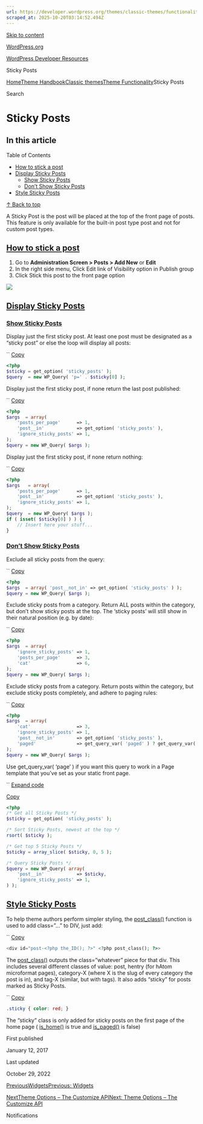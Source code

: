 ```yaml
---
url: https://developer.wordpress.org/themes/classic-themes/functionality/sticky-posts
scraped_at: 2025-10-20T03:14:52.494Z
---
```


[Skip to content](https://developer.wordpress.org/themes/classic-themes/functionality/sticky-posts/#wp--skip-link--target)

[WordPress.org](https://wordpress.org/)

[WordPress Developer Resources](https://developer.wordpress.org/)

Sticky Posts


[Home](https://developer.wordpress.org/)[Theme Handbook](https://developer.wordpress.org/themes/)[Classic themes](https://developer.wordpress.org/themes/classic-themes/)[Theme Functionality](https://developer.wordpress.org/themes/classic-themes/functionality/)Sticky Posts

Search

# Sticky Posts

## In this article

Table of Contents

- [How to stick a post](https://developer.wordpress.org/themes/classic-themes/functionality/sticky-posts/#how-to-stick-a-post)
- [Display Sticky Posts](https://developer.wordpress.org/themes/classic-themes/functionality/sticky-posts/#display-sticky-posts)
  - [Show Sticky Posts](https://developer.wordpress.org/themes/classic-themes/functionality/sticky-posts/#show-sticky-posts)
  - [Don’t Show Sticky Posts](https://developer.wordpress.org/themes/classic-themes/functionality/sticky-posts/#dont-show-sticky-posts)
- [Style Sticky Posts](https://developer.wordpress.org/themes/classic-themes/functionality/sticky-posts/#style-sticky-posts)

[↑ Back to top](https://developer.wordpress.org/themes/classic-themes/functionality/sticky-posts/#wp--skip-link--target)

A Sticky Post is the post will be placed at the top of the front page of posts. This feature is only available for the built-in post type post and not for custom post types.

## [How to stick a post](https://developer.wordpress.org/themes/classic-themes/functionality/sticky-posts/\#how-to-stick-a-post)

1. Go to **Administration Screen > Posts > Add New** or **Edit**
2. In the right side menu, Click Edit link of Visibility option in Publish group
3. Click Stick this post to the front page option

![](https://i0.wp.com/developer.wordpress.org/files/2017/01/sticked_post.jpg?resize=307%2C449&ssl=1)

## [Display Sticky Posts](https://developer.wordpress.org/themes/classic-themes/functionality/sticky-posts/\#display-sticky-posts)

### [Show Sticky Posts](https://developer.wordpress.org/themes/classic-themes/functionality/sticky-posts/\#show-sticky-posts)

Display just the first sticky post. At least one post must be designated as a “sticky post” or else the loop will display all posts:

``
[Copy](https://developer.wordpress.org/themes/classic-themes/functionality/sticky-posts/#)

```php
<?php
$sticky = get_option( 'sticky_posts' );
$query  = new WP_Query( 'p=' . $sticky[0] );
```

Display just the first sticky post, if none return the last post published:

``
[Copy](https://developer.wordpress.org/themes/classic-themes/functionality/sticky-posts/#)

```php
<?php
$args  = array(
	'posts_per_page'      => 1,
	'post__in'            => get_option( 'sticky_posts' ),
	'ignore_sticky_posts' => 1,
);
$query = new WP_Query( $args );
```

Display just the first sticky post, if none return nothing:

``
[Copy](https://developer.wordpress.org/themes/classic-themes/functionality/sticky-posts/#)

```php
<?php
$args   = array(
	'posts_per_page'      => 1,
	'post__in'            => get_option( 'sticky_posts' ),
	'ignore_sticky_posts' => 1,
);
$query  = new WP_Query( $args );
if ( isset( $sticky[0] ) ) {
	// Insert here your stuff...
}
```

### [Don’t Show Sticky Posts](https://developer.wordpress.org/themes/classic-themes/functionality/sticky-posts/\#dont-show-sticky-posts)

Exclude all sticky posts from the query:

``
[Copy](https://developer.wordpress.org/themes/classic-themes/functionality/sticky-posts/#)

```php
<?php
$args  = array( 'post__not_in' => get_option( 'sticky_posts' ) );
$query = new WP_Query( $args );
```

Exclude sticky posts from a category. Return ALL posts within the category, but don’t show sticky posts at the top. The ‘sticky posts’ will still show in their natural position (e.g. by date):

``
[Copy](https://developer.wordpress.org/themes/classic-themes/functionality/sticky-posts/#)

```php
<?php
$args  = array(
	'ignore_sticky_posts' => 1,
	'posts_per_page'      => 3,
	'cat'                 => 6,
);
$query = new WP_Query( $args );
```

Exclude sticky posts from a category. Return posts within the category, but exclude sticky posts completely, and adhere to paging rules:

``
[Copy](https://developer.wordpress.org/themes/classic-themes/functionality/sticky-posts/#)

```php
<?php
$args  = array(
	'cat'                 => 3,
	'ignore_sticky_posts' => 1,
	'post__not_in'        => get_option( 'sticky_posts' ),
	'paged'               => get_query_var( 'paged' ) ? get_query_var( 'paged' ) : 1,
);
$query = new WP_Query( $args );
```

Use get\_query\_var( ‘page’ ) if you want this query to work in a Page template that you’ve set as your static front page.

``
[Expand code](https://developer.wordpress.org/themes/classic-themes/functionality/sticky-posts/#)

[Copy](https://developer.wordpress.org/themes/classic-themes/functionality/sticky-posts/#)

```php
<?php
/* Get all Sticky Posts */
$sticky = get_option( 'sticky_posts' );

/* Sort Sticky Posts, newest at the top */
rsort( $sticky );

/* Get top 5 Sticky Posts */
$sticky = array_slice( $sticky, 0, 5 );

/* Query Sticky Posts */
$query = new WP_Query( array(
	'post__in'            => $sticky,
	'ignore_sticky_posts' => 1,
) );
```

## [Style Sticky Posts](https://developer.wordpress.org/themes/classic-themes/functionality/sticky-posts/\#style-sticky-posts)

To help theme authors perform simpler styling, the [post\_class()](https://developer.wordpress.org/reference/functions/post_class/) function is used to add class=”…” to DIV, just add:

``
[Copy](https://developer.wordpress.org/themes/classic-themes/functionality/sticky-posts/#)

```php
<div id="post-<?php the_ID(); ?>" <?php post_class(); ?>>
```

The [post\_class()](https://developer.wordpress.org/reference/functions/post_class/) outputs the class=”whatever” piece for that div. This includes several different classes of value: post, hentry (for hAtom microformat pages), category-X (where X is the slug of every category the post is in), and tag-X (similar, but with tags). It also adds “sticky” for posts marked as Sticky Posts.

``
[Copy](https://developer.wordpress.org/themes/classic-themes/functionality/sticky-posts/#)

```css
.sticky { color: red; }
```

The “sticky” class is only added for sticky posts on the first page of the home page ( [is\_home()](https://developer.wordpress.org/reference/functions/is_home/) is true and [is\_paged()](https://developer.wordpress.org/reference/functions/is_paged/) is false)

First published

January 12, 2017

Last updated

October 29, 2022

[PreviousWidgetsPrevious: Widgets](https://developer.wordpress.org/themes/classic-themes/functionality/widgets/)

[NextTheme Options – The Customize APINext: Theme Options – The Customize API](https://developer.wordpress.org/themes/classic-themes/customize-api/)

Notifications